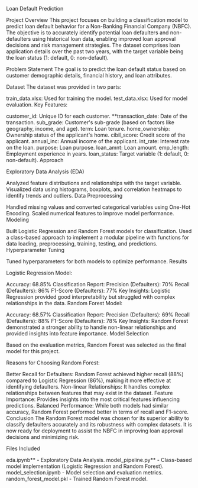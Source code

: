 Loan Default Prediction

Project Overview This project focuses on building a classification model to predict loan default behavior for a Non-Banking Financial Company (NBFC). The objective is to accurately identify potential loan defaulters and non-defaulters using historical loan data, enabling improved loan approval decisions and risk management strategies. The dataset comprises loan application details over the past two years, with the target variable being the loan status (1: default, 0: non-default).

Problem Statement The goal is to predict the loan default status based on customer demographic details, financial history, and loan attributes.

Dataset The dataset was provided in two parts:

train_data.xlsx: Used for training the model.
test_data.xlsx: Used for model evaluation.
Key Features:

customer_id: Unique ID for each customer.
**transaction_date: Date of the transaction.
sub_grade: Customer's sub-grade (based on factors like geography, income, and age).
term: Loan tenure.
home_ownership: Ownership status of the applicant's home.
cibil_score: Credit score of the applicant.
annual_inc: Annual income of the applicant.
int_rate: Interest rate on the loan.
purpose: Loan purpose.
loan_amnt: Loan amount.
emp_length: Employment experience in years.
loan_status: Target variable (1: default, 0: non-default).
Approach

Exploratory Data Analysis (EDA)

Analyzed feature distributions and relationships with the target variable.
Visualized data using histograms, boxplots, and correlation heatmaps to identify trends and outliers.
Data Preprocessing

Handled missing values and converted categorical variables using One-Hot Encoding.
Scaled numerical features to improve model performance.
Modeling

Built Logistic Regression and Random Forest models for classification.
Used a class-based approach to implement a modular pipeline with functions for data loading, preprocessing, training, testing, and predictions.
Hyperparameter Tuning

Tuned hyperparameters for both models to optimize performance.
Results

Logistic Regression Model:

Accuracy: 68.85%
Classification Report:
Precision (Defaulters): 70%
Recall (Defaulters): 86%
F1-Score (Defaulters): 77%
Key Insights: Logistic Regression provided good interpretability but struggled with complex relationships in the data.
Random Forest Model:

Accuracy: 68.57%
Classification Report:
Precision (Defaulters): 69%
Recall (Defaulters): 88%
F1-Score (Defaulters): 78%
Key Insights: Random Forest demonstrated a stronger ability to handle non-linear relationships and provided insights into feature importance.
Model Selection

Based on the evaluation metrics, Random Forest was selected as the final model for this project.

Reasons for Choosing Random Forest:

Better Recall for Defaulters: Random Forest achieved higher recall (88%) compared to Logistic Regression (86%), making it more effective at identifying defaulters.
Non-linear Relationships: It handles complex relationships between features that may exist in the dataset.
Feature Importance: Provides insights into the most critical features influencing predictions.
Balanced Performance: While both models had similar accuracy, Random Forest performed better in terms of recall and F1-score.
Conclusion The Random Forest model was chosen for its superior ability to classify defaulters accurately and its robustness with complex datasets. It is now ready for deployment to assist the NBFC in improving loan approval decisions and minimizing risk.

Files Included

eda.ipynb** - Exploratory Data Analysis.
model_pipeline.py** - Class-based model implementation (Logistic Regression and Random Forest).
model_selection.ipynb - Model selection and evaluation metrics.
random_forest_model.pkl - Trained Random Forest model.

